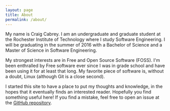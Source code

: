 ```yaml
---
layout: page
title: About
permalink: /about/
---
```


My name is Craig Cabrey. I am an undergraduate and graduate student at the
Rochester Institute of Technology where I study Software Engineering. I will be
graduating in the summer of 2016 with a Bachelor of Science and a Master of
Science in Software Engineering.

My strongest interests are in Free and Open Source Software (FOSS). I'm been
enthralled by Free software ever since I was in grade school and have been
using it for at least that long. My favorite piece of software is, without a
doubt, Linux (although Git is a close second).

I started this site to have a place to put my thoughts and knowledge, in the
hopes that it eventually finds an interested reader. Hopefully you find
something useful here! If you find a mistake, feel free to open an issue at the
[GitHub repository](https://github.com/craigcabrey/craigcabrey.github.io).

